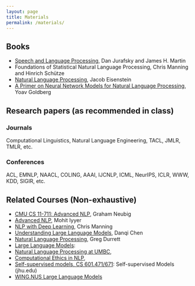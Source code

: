 ```yaml
---
layout: page
title: Materials
permalink: /materials/
---
```



## Books

* [Speech and Language Processing](https://web.stanford.edu/~jurafsky/slp3/), Dan Jurafsky and James H. Martin
* Foundations of Statistical Natural Language Processing, Chris Manning and Hinrich Schütze
* [Natural Language Processing](https://github.com/jacobeisenstein/gt-nlp-class/blob/master/notes/eisenstein-nlp-notes.pdf), Jacob Eisenstein
* [A Primer on Neural Network Models for Natural Language Processing](http://u.cs.biu.ac.il/~yogo/nnlp.pdf), Yoav Goldberg

## Research papers (as recommended in class)

### Journals
Computational Linguistics, Natural Language Engineering, TACL, JMLR, TMLR, etc.

### Conferences
ACL, EMNLP, NAACL, COLING, AAAI, IJCNLP, ICML, NeurIPS, ICLR, WWW, KDD, SIGIR, etc. 

## Related Courses (Non-exhaustive)

* [CMU CS 11-711: Advanced NLP](http://www.phontron.com/class/anlp2022/), Graham Neubig
* [Advanced NLP](https://people.cs.umass.edu/~miyyer/cs685/), Mohit Iyyer 
* [NLP with Deep Learning](http://web.stanford.edu/class/cs224n/), Chris Manning
* [Understanding Large Language Models](https://www.cs.princeton.edu/courses/archive/fall22/cos597G/), Danqi Chen
* [Natural Language Processing](https://www.cs.utexas.edu/~gdurrett/courses/online-course/materials.html), Greg Durrett 
* [Large Language Models](https://stanford-cs324.github.io/winter2022/): 
* [Natural Language Processing at UMBC](https://laramartin.net/NLP-class/), 
* [Computational Ethics in NLP](https://demo.clab.cs.cmu.edu/ethical_nlp/), 
* [Self-supervised models, CS 601.471/671](): Self-supervised Models (jhu.edu)
* [WING.NUS Large Language Models](https://wing-nus.github.io/cs6101/)

